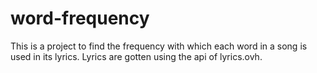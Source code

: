 # word-frequency

This is a project to find the frequency with which each word in a song is used in its lyrics.
Lyrics are gotten using the api of lyrics.ovh.